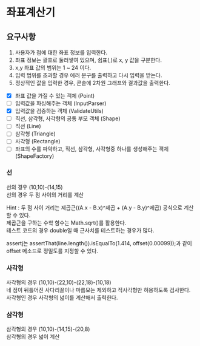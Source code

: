 # 좌표계산기

## 요구사항
1. 사용자가 점에 대한 좌표 정보를 입력한다.
2. 좌표 정보는 괄호로 둘러쌓여 있으며, 쉼표(,)로 x, y 값을 구분한다.
3. x,y 좌표 값의 범위는 1 ~ 24 이다.
4. 입력 범위를 초과할 경우 에러 문구를 출력하고 다시 입력을 받는다.
5. 정상적인 값을 입력한 경우, 콘솔에 2차원 그래프와 결과값을 출력한다.

- [x] 좌표 값을 가질 수 있는 객체 (Point)
- [ ] 입력값을 파싱해주는 객체 (InputParser)
- [x] 입력값을 검증하는 객체 (ValidateUtils)
- [ ] 직선, 삼각형, 사각형의 공통 부모 객체 (Shape)
- [ ] 직선 (Line)
- [ ] 삼각형 (Triangle)
- [ ] 사각형 (Rectangle)
- [ ] 좌표의 수를 파악하고, 직선, 삼각형, 사각형중 하나를 생성해주는 객체 (ShapeFactory)

### 선
선의 경우 (10,10)-(14,15) </br>
선의 경우 두 점 사이의 거리를 계산 </br>

Hint :
두 점 사이 거리는 제곱근((A.x - B.x)^제곱 + (A.y - B.y)^제곱) 공식으로 계산할 수 있다.</br>
제곱근을 구하는 수학 함수는 Math.sqrt()를 활용한다.</br>
테스트 코드의 경우 double일 때 근사치를 테스트하는 경우가 많다.</br>

assertj는 assertThat(line.length()).isEqualTo(1.414, offset(0.00099));과 같이 offset 메소드로 정밀도를 지정할 수 있다.

### 사각형
사각형의 경우 (10,10)-(22,10)-(22,18)-(10,18) </br>
네 점이 뒤틀어진 사다리꼴이나 마름모는 제외하고 직사각형만 허용하도록 검사한다. </br>
사각형인 경우 사각형의 넓이를 계산해서 출력한다. </br>

### 삼각형
삼각형의 경우 (10,10)-(14,15)-(20,8) </br>
삼각형의 경우 넓이 계산  </br>
